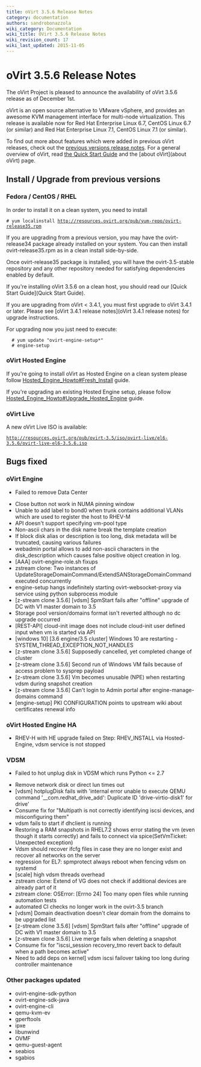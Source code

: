 ```yaml
---
title: oVirt 3.5.6 Release Notes
category: documentation
authors: sandrobonazzola
wiki_category: Documentation
wiki_title: OVirt 3.5.6 Release Notes
wiki_revision_count: 17
wiki_last_updated: 2015-11-05
---
```


# oVirt 3.5.6 Release Notes

The oVirt Project is pleased to announce the availability of oVirt 3.5.6 release as of December 1st.

oVirt is an open source alternative to VMware vSphere, and provides an awesome KVM management interface for multi-node virtualization. This release is available now for Red Hat Enterprise Linux 6.7, CentOS Linux 6.7 (or similar) and Red Hat Enterprise Linux 7.1, CentOS Linux 7.1 (or similar).

To find out more about features which were added in previous oVirt releases, check out the [previous versions release notes](/Category:Releases). For a general overview of oVirt, read [ the Quick Start Guide](Quick_Start_Guide) and the [about oVirt](about oVirt) page.

## Install / Upgrade from previous versions

### Fedora / CentOS / RHEL

In order to install it on a clean system, you need to install

`# yum localinstall `[`http://resources.ovirt.org/pub/yum-repo/ovirt-release35.rpm`](http://resources.ovirt.org/pub/yum-repo/ovirt-release35.rpm)

If you are upgrading from a previous version, you may have the ovirt-release34 package already installed on your system. You can then install ovirt-release35.rpm as in a clean install side-by-side.

Once ovirt-release35 package is installed, you will have the ovirt-3.5-stable repository and any other repository needed for satisfying dependencies enabled by default.

If you're installing oVirt 3.5.6 on a clean host, you should read our [Quick Start Guide](Quick Start Guide).

If you are upgrading from oVirt < 3.4.1, you must first upgrade to oVirt 3.4.1 or later. Please see [oVirt 3.4.1 release notes](oVirt 3.4.1 release notes) for upgrade instructions.

For upgrading now you just need to execute:

      # yum update "ovirt-engine-setup*"
      # engine-setup

### oVirt Hosted Engine

If you're going to install oVirt as Hosted Engine on a clean system please follow [Hosted_Engine_Howto#Fresh_Install](Hosted_Engine_Howto#Fresh_Install) guide.

If you're upgrading an existing Hosted Engine setup, please follow [Hosted_Engine_Howto#Upgrade_Hosted_Engine](Hosted_Engine_Howto#Upgrade_Hosted_Engine) guide.

### oVirt Live

A new oVirt Live ISO is available:

[`http://resources.ovirt.org/pub/ovirt-3.5/iso/ovirt-live/el6-3.5.6/ovirt-live-el6-3.5.6.iso`](http://resources.ovirt.org/pub/ovirt-3.5/iso/ovirt-live/el6-3.5.6/ovirt-live-el6-3.5.6.iso)

## Bugs fixed

### oVirt Engine

* Failed to remove Data Center
 - Close button not work in NUMA pinning window
 - Unable to add label to bond0 when trunk contains additional VLANs which are used to register the host to RHEV-M
 - API doesn't support specifying vm-pool type
 - Non-ascii chars in the disk name break the template creation
 - If block disk alias or description is too long, disk metadata will be truncated, causing various failures
 - webadmin portal allows to add non-ascii characters in the disk_description which causes false positive object creation in log.
 - [AAA] ovirt-engine-role.sh fixups
 - zstream clone: Two instances of UpdateStorageDomainCommand/ExtendSANStorageDomainCommand executed concurrently
 - engine-setup hangs indefinitely starting ovirt-websocket-proxy via service using python subprocess module
 - [z-stream clone 3.5.6] [vdsm] SpmStart fails after "offline" upgrade of DC with V1 master domain to 3.5
 - Storage pool version/domains format isn't reverted although no dc upgrade occurred
 - [REST-API] cloud-init image does not include cloud-init user defined input when vm is started via API
 - [windows 10] [3.6 engine/3.5 cluster] Windows 10 are restarting - SYSTEM_THREAD_EXCEPTION_NOT_HANDLES
 - [z-stream clone 3.5.6] Supposedly cancelled, yet completed change of cluster
 - [z-stream clone 3.5.6] Second run of Windows VM fails because of access problem to sysprep payload
 - [z-stream clone 3.5.6] Vm becomes unusable (NPE) when restarting vdsm during snapshot creation
 - [z-stream clone 3.5.6] Can't login to Admin portal after engine-manage-domains command
 - [engine-setup] PKI CONFIGURATION points to upstream wiki about certificates renewal info

### oVirt Hosted Engine HA

* RHEV-H with HE upgrade failed on Step: RHEV_INSTALL via Hosted-Engine, vdsm service is not stopped

### VDSM

* Failed to hot unplug disk in VDSM which runs Python <= 2.7
 - Remove network disk or direct lun times out
 - [vdsm] hotplugDisk fails with 'internal error unable to execute QEMU command '__com.redhat_drive_add': Duplicate ID 'drive-virtio-disk1' for drive'
 - Consume fix for "Multipath is not correctly identifying iscsi devices, and misconfiguring them"
 - vdsm fails to start if dhclient is running
 - Restoring a RAM snapshots in RHEL7.2 shows error stating the vm (even though it starts correctly) and fails to connect via spice(SetVmTicket: Unexpected exception)
 - Vdsm should recover ifcfg files in case they are no longer exist and recover all networks on the server
 - regression for EL7: spmprotect always reboot when fencing vdsm on systemd
 - [scale] high vdsm threads overhead
 - zstream clone: Extend of VG does not check if additional devices are already part of it
 - zstream clone: OSError: [Errno 24] Too many open files while running automation tests
 - automated CI checks no longer work in the ovirt-3.5 branch
 - [vdsm] Domain deactivation doesn't clear domain from the domains to be upgraded list
 - [z-stream clone 3.5.6] [vdsm] SpmStart fails after "offline" upgrade of DC with V1 master domain to 3.5
 - [z-stream clone 3.5.6] Live merge fails when deleting a snapshot
 - Consume fix for "iscsi_session recovery_tmo revert back to default when a path becomes active"
 - Need to add deps on kernel] vdsm iscsi failover taking too long during controller maintenance

### Other packages updated

*   ovirt-engine-sdk-python
*   ovirt-engine-sdk-java
*   ovirt-engine-cli
*   qemu-kvm-ev
*   gperftools
*   ipxe
*   libunwind
*   OVMF
*   qemu-guest-agent
*   seabios
*   sgabios

